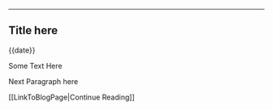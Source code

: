 ---------------------------------------------------------------

## Title here
{{date}}

Some Text Here

Next Paragraph here

[[LinkToBlogPage|Continue Reading]]
